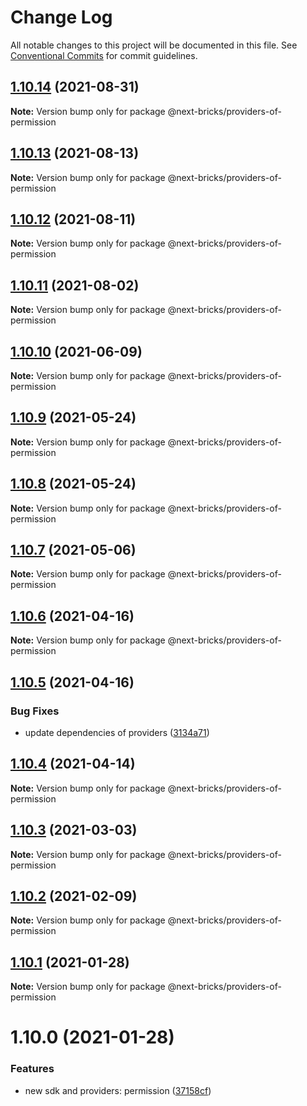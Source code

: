 # Change Log

All notable changes to this project will be documented in this file.
See [Conventional Commits](https://conventionalcommits.org) for commit guidelines.

## [1.10.14](https://github.com/easyops-cn/next-providers/compare/@next-bricks/providers-of-permission@1.10.13...@next-bricks/providers-of-permission@1.10.14) (2021-08-31)

**Note:** Version bump only for package @next-bricks/providers-of-permission

## [1.10.13](https://github.com/easyops-cn/next-providers/compare/@next-bricks/providers-of-permission@1.10.12...@next-bricks/providers-of-permission@1.10.13) (2021-08-13)

**Note:** Version bump only for package @next-bricks/providers-of-permission

## [1.10.12](https://github.com/easyops-cn/next-providers/compare/@next-bricks/providers-of-permission@1.10.11...@next-bricks/providers-of-permission@1.10.12) (2021-08-11)

**Note:** Version bump only for package @next-bricks/providers-of-permission

## [1.10.11](https://github.com/easyops-cn/next-providers/compare/@next-bricks/providers-of-permission@1.10.10...@next-bricks/providers-of-permission@1.10.11) (2021-08-02)

**Note:** Version bump only for package @next-bricks/providers-of-permission

## [1.10.10](https://github.com/easyops-cn/next-providers/compare/@next-bricks/providers-of-permission@1.10.9...@next-bricks/providers-of-permission@1.10.10) (2021-06-09)

**Note:** Version bump only for package @next-bricks/providers-of-permission

## [1.10.9](https://github.com/easyops-cn/next-providers/compare/@next-bricks/providers-of-permission@1.10.8...@next-bricks/providers-of-permission@1.10.9) (2021-05-24)

**Note:** Version bump only for package @next-bricks/providers-of-permission

## [1.10.8](https://github.com/easyops-cn/next-providers/compare/@next-bricks/providers-of-permission@1.10.7...@next-bricks/providers-of-permission@1.10.8) (2021-05-24)

**Note:** Version bump only for package @next-bricks/providers-of-permission

## [1.10.7](https://github.com/easyops-cn/next-providers/compare/@next-bricks/providers-of-permission@1.10.6...@next-bricks/providers-of-permission@1.10.7) (2021-05-06)

**Note:** Version bump only for package @next-bricks/providers-of-permission

## [1.10.6](https://github.com/easyops-cn/next-providers/compare/@next-bricks/providers-of-permission@1.10.5...@next-bricks/providers-of-permission@1.10.6) (2021-04-16)

**Note:** Version bump only for package @next-bricks/providers-of-permission

## [1.10.5](https://github.com/easyops-cn/next-providers/compare/@next-bricks/providers-of-permission@1.10.4...@next-bricks/providers-of-permission@1.10.5) (2021-04-16)

### Bug Fixes

- update dependencies of providers ([3134a71](https://github.com/easyops-cn/next-providers/commit/3134a71758f1ec4e9a0b5423e3f78d39e46bb196))

## [1.10.4](https://github.com/easyops-cn/next-providers/compare/@next-bricks/providers-of-permission@1.10.3...@next-bricks/providers-of-permission@1.10.4) (2021-04-14)

**Note:** Version bump only for package @next-bricks/providers-of-permission

## [1.10.3](https://github.com/easyops-cn/next-providers/compare/@next-bricks/providers-of-permission@1.10.2...@next-bricks/providers-of-permission@1.10.3) (2021-03-03)

**Note:** Version bump only for package @next-bricks/providers-of-permission

## [1.10.2](https://github.com/easyops-cn/next-providers/compare/@next-bricks/providers-of-permission@1.10.1...@next-bricks/providers-of-permission@1.10.2) (2021-02-09)

**Note:** Version bump only for package @next-bricks/providers-of-permission

## [1.10.1](https://github.com/easyops-cn/next-providers/compare/@next-bricks/providers-of-permission@1.10.0...@next-bricks/providers-of-permission@1.10.1) (2021-01-28)

**Note:** Version bump only for package @next-bricks/providers-of-permission

# 1.10.0 (2021-01-28)

### Features

- new sdk and providers: permission ([37158cf](https://github.com/easyops-cn/next-providers/commit/37158cff2ea9aadf4138bf8f2b4c4310c24d2aff))
